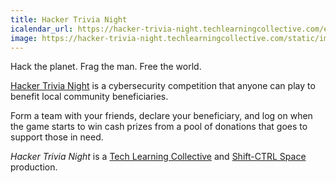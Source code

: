 ```yaml
---
title: Hacker Trivia Night
icalendar_url: https://hacker-trivia-night.techlearningcollective.com/events/all.ics
image: https://hacker-trivia-night.techlearningcollective.com/static/images/logo.trivia-night.gif
---
```


Hack the planet. Frag the man. Free the world.

[Hacker Trivia Night](https://hacker-trivia-night.techlearningcollective.com/) is a cybersecurity competition that anyone can play to benefit local community beneficiaries.

Form a team with your friends, declare your beneficiary, and log on when the game starts to win cash prizes from a pool of donations that goes to support those in need.

*Hacker Trivia Night* is a [Tech Learning Collective](https://techlearningcollective.com/) and [Shift-CTRL Space](https://shiftctrl.space/) production.
